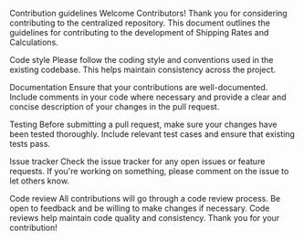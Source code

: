 Contribution guidelines
Welcome Contributors!
Thank you for considering contributing to the centralized repository. This
document outlines the guidelines for contributing to the development of
Shipping Rates and Calculations.

Code style
Please follow the coding style and conventions used in the existing codebase.
This helps maintain consistency across the project.

Documentation
Ensure that your contributions are well-documented. Include comments in your
code where necessary and provide a clear and concise description of your
changes in the pull request.

Testing
Before submitting a pull request, make sure your changes have been tested
thoroughly. Include relevant test cases and ensure that existing tests pass.

Issue tracker
Check the issue tracker for any open issues or feature requests. If you're
working on something, please comment on the issue to let others know.

Code review
All contributions will go through a code review process. Be open to feedback
and be willing to make changes if necessary. Code reviews help maintain code
quality and consistency.
Thank you for your contribution!
